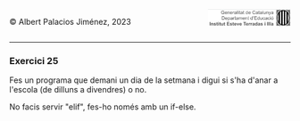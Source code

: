 <div style="display: flex; width: 100%;">
    <div style="flex: 1; padding: 0px;">
        <p>© Albert Palacios Jiménez, 2023</p>
    </div>
    <div style="flex: 1; padding: 0px; text-align: right;">
        <img src="../../assets/ieti.png" height="32" alt="Logo de IETI" style="max-height: 32px;">
    </div>
</div>
<hr/>

### Exercici 25

Fes un programa que demani un dia de la setmana i digui si s'ha d'anar a l'escola (de dilluns a divendres) o no.

No facis servir "elif", fes-ho només amb un if-else.

